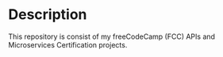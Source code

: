 # Description
This repository is consist of my freeCodeCamp (FCC) APIs and Microservices Certification projects.
